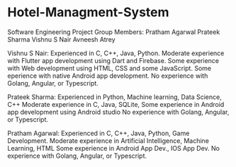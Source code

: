 # Hotel-Managment-System
Software Engineering Project
Group Members:
Pratham Agarwal
Prateek Sharma
Vishnu S Nair
Avneesh Atrey


Vishnu S Nair: 
Experienced in C, C++, Java, Python.
Moderate experience with Flutter app development using Dart and Firebase.
Some experience with Web development using HTML, CSS and some JavaScript.
Some eperience with native Android app development.
No experience with Golang, Angular, or Typescript.

Prateek Sharma:
Experienced in Python, Machine learning, Data Science, C++
Moderate experience in C, Java, SQLite, 
Some experience in Android app development using Android studio
No experience with Golang, Angular, or Typescript.

Pratham Agarwal:
Experienced in C, C++, Java, Python, Game Development.
Moderate experience in Artificial Intelligence, Machine Learning, HTML
Some experience in Android App Dev., IOS App Dev.
No experience with Golang, Angular, or Typescript.
